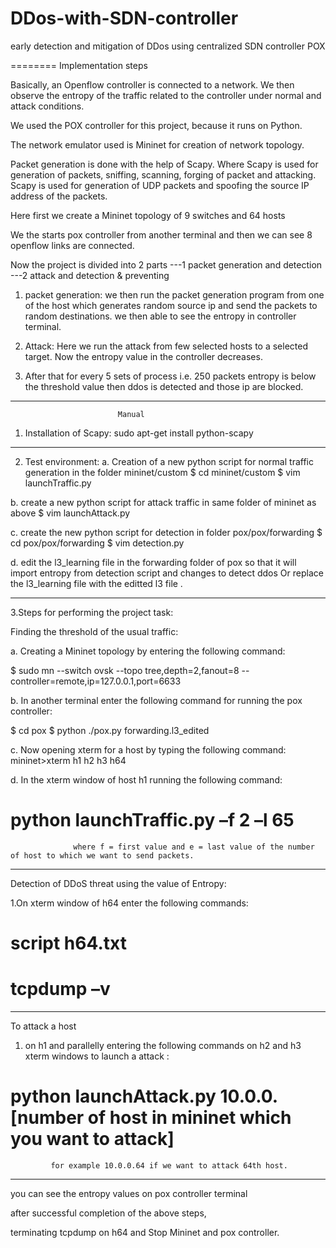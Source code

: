 ﻿# DDos-with-SDN-controller
early detection and mitigation of DDos using centralized SDN controller POX

========
			Implementation steps

Basically, an Openflow controller is connected to a network. We then observe the entropy of the traffic related to the controller under normal and attack conditions.

We used the POX controller for this project, because it runs on Python.

The network emulator used is Mininet for creation of network topology.

Packet generation is done with the help of Scapy. Where Scapy is used for generation of packets, sniffing, scanning, forging of packet and attacking. Scapy is used for generation of UDP packets and spoofing the source IP address of the packets.

Here first we create a Mininet topology of 9 switches and 64 hosts 

We the starts pox controller from another terminal and then we can see 8 openflow links are connected.

Now the project is divided into 2 parts ---1 packet generation and detection 
					---2 attack and detection & preventing

1.	packet generation: we then run the packet generation program from one of the host which generates random source ip and send the packets to random destinations.  we then able to see the entropy in controller terminal.

2.	Attack: Here we run the attack from few selected hosts to a selected target. Now the entropy value in the controller decreases.

3.	After that for every 5 sets of process i.e. 250 packets entropy is below the threshold value then ddos is detected and those ip are blocked.
----------------------------------------------------------------------------------------------------------------------------------------------------------------------------------
							

							Manual

1. Installation of Scapy:
sudo apt-get install python-scapy
------------------------------------------------------------------------------------------------------------
2. Test environment:
a. Creation of a new python script for normal traffic generation in the folder mininet/custom
$ cd mininet/custom
$ vim launchTraffic.py

b. create a new python script for attack traffic  in same folder of mininet as above
$ vim launchAttack.py

c. create the new python script for detection in folder pox/pox/forwarding 
$ cd pox/pox/forwarding
$ vim detection.py

d. edit the l3_learning file in the forwarding folder of pox so that it will import entropy from detection script and changes to detect ddos Or replace the l3_learning file with the editted l3 file . 

-------------------------------------------------------------------------------------------------------------

3.Steps for performing the project task:


Finding the threshold of the usual traffic:

a. Creating a Mininet topology by entering the following command:

$ sudo mn --switch ovsk --topo tree,depth=2,fanout=8 --controller=remote,ip=127.0.0.1,port=6633


b. In another terminal  enter the following command for running the pox controller:

$ cd pox
$ python ./pox.py  forwarding.l3_edited

c. Now opening xterm for a host by typing the following command:
mininet>xterm h1 h2 h3 h64

d. In the xterm window of host h1 running the following command:
# python launchTraffic.py –f 2 –l 65
                  where f = first value and e = last value of the number of host to which we want to send packets.

------------------------------------------------------------------------------------------------------------------------------
Detection of DDoS threat using the value of Entropy:

1.On xterm window of h64 enter the following commands:

# script h64.txt
# tcpdump –v	


--------------------------------------------------------------------------------------------------------------------------------

To attack a host

1.  on h1 and parallelly entering the following commands on h2 and h3 xterm windows to launch a attack :

# python launchAttack.py 10.0.0.[number of host in mininet which you want to attack]
             for example 10.0.0.64 if we want to attack 64th host.


----------------------------------------------------------------------------------------------------------------------------------

you can see the entropy values on pox controller terminal 

after successful completion of the above steps, 

terminating tcpdump on h64 and Stop Mininet and pox controller.

